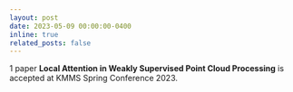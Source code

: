 ```yaml
---
layout: post
date: 2023-05-09 00:00:00-0400
inline: true
related_posts: false
---
```


1 paper <b>Local Attention in Weakly Supervised Point Cloud Processing</b> is accepted at KMMS Spring Conference 2023.
